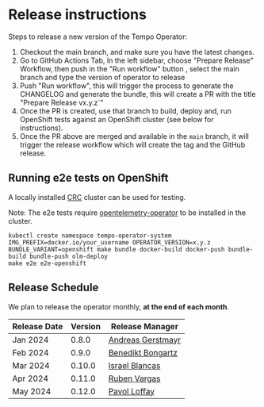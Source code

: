 # Release instructions

Steps to release a new version of the Tempo Operator:

1. Checkout the main branch, and make sure you have the latest changes.
1. Go to GitHub Actions Tab, In the left sidebar, choose "Prepare Release" Workflow, then push in the "Run workflow" button , select the main branch and type the version of operator to release
1. Push "Run workflow", this will trigger the process to generate the CHANGELOG and generate the bundle, this will create a PR with the title "Prepare Release vx.y.z`"
1. Once the PR is created, use that branch to build, deploy and, run OpenShift tests against an OpenShift cluster (see below for instructions).
1. Once the PR above are merged and available in the `main` branch, it will trigger the release workflow which will create the tag and the GitHub release.

## Running e2e tests on OpenShift
A locally installed [CRC](https://github.com/crc-org/crc) cluster can be used for testing.

Note: The e2e tests require [opentelemetry-operator](https://github.com/open-telemetry/opentelemetry-operator) to be installed in the cluster.

```
kubectl create namespace tempo-operator-system
IMG_PREFIX=docker.io/your_username OPERATOR_VERSION=x.y.z BUNDLE_VARIANT=openshift make bundle docker-build docker-push bundle-build bundle-push olm-deploy
make e2e e2e-openshift
```

## Release Schedule
We plan to release the operator monthly, **at the end of each month**.

| Release Date | Version | Release Manager                                          |
| ------------ | ------- | -------------------------------------------------------- |
| Jan 2024     | 0.8.0   | [Andreas Gerstmayr](https://github.com/andreasgerstmayr) |
| Feb 2024     | 0.9.0   | [Benedikt Bongartz](https://github.com/frzifus)          |
| Mar 2024     | 0.10.0  | [Israel Blancas](https://github.com/iblancasa)           |
| Apr 2024     | 0.11.0  | [Ruben Vargas](https://github.com/rubenvp8510)           |
| May 2024     | 0.12.0  | [Pavol Loffay](https://github.com/pavolloffay)           |
